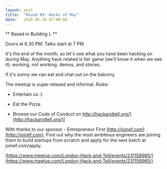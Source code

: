 ```yaml
---
layout: post
title:  "Round #9: Hacks of May"
date:   2016-05-26 07:00:00
---
```


** Based in Building L **

Doors at 6.30 PM. Talks start at 7 PM.

It's the end of the month, so let's see what you have been hacking on during May. Anything hack related is fair game (we'll know it when we see it): working, not working, demos, and stories.

If it's sunny we can eat and chat out on the balcony.

The meetup is super relaxed and informal. Rules:

* Entertain us :)

* Eat the Pizza.

* Browse our Code of Conduct on http://hackandtell.org/](http://hackandtell.org/)[

With thanks to our sponsor - Entrepreneur First [http://joinef.com](http://joinef.com). Find out why the most ambitious engineers are joining them to build startups from scratch and apply for the next batch at joinef.com/apply.

[https://www.meetup.com/London-Hack-and-Tell/events/231158985/](https://www.meetup.com/London-Hack-and-Tell/events/231158985/)
